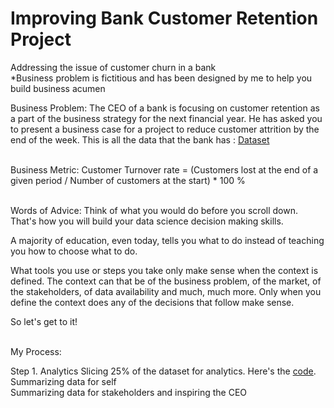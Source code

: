 # Improving Bank Customer Retention Project
Addressing the issue of customer churn in a bank <br>
*Business problem is fictitious and has been designed by me to help you build business acumen

Business Problem: 
The CEO of a bank is focusing on customer retention as a part of the business strategy for the next financial year. He has asked you to present a business case for a project to reduce customer attrition by the end of the week.
This is all the data that the bank has : [Dataset](https://www.kaggle.com/adammaus/predicting-churn-for-bank-customers)<br><br>

Business Metric: 
Customer Turnover rate = 
(Customers lost at the end of a given period / Number of customers at the start) * 100 % <br><br>

Words of Advice: 
Think of what you would do before you scroll down. That's how you will build your data science decision making skills.

A majority of education, even today, tells you what to do instead of teaching you how to choose what to do.<br>

What tools you use or steps you take only make sense when the context is defined. The context can that be of the business problem, of the market, of the stakeholders, of data availability and much, much more. Only when you define the context does any of the decisions that follow make sense. <br>

So let's get to it! <br><br>

My Process: <br>

Step 1. Analytics
Slicing 25% of the dataset for analytics. Here's the [code](https://github.com/mehtamishah/Bank-Customer-Churn/blob/main/Dividing_the_dataset.ipynb). <br>
Summarizing data for self <br>
Summarizing data for stakeholders and inspiring the CEO
